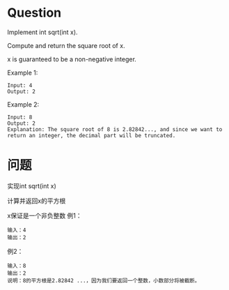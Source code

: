 # Question
Implement int sqrt(int x).

Compute and return the square root of x.

x is guaranteed to be a non-negative integer.

Example 1:
```
Input: 4
Output: 2
```
Example 2:
```
Input: 8
Output: 2
Explanation: The square root of 8 is 2.82842..., and since we want to return an integer, the decimal part will be truncated.
```

# 问题
实现int sqrt(int x)

计算并返回x的平方根

x保证是一个非负整数
例1：
```
输入：4
输出：2
```
例2：
```
输入：8
输出：2
说明：8的平方根是2.82842 ...，因为我们要返回一个整数，小数部分将被截断。
```
